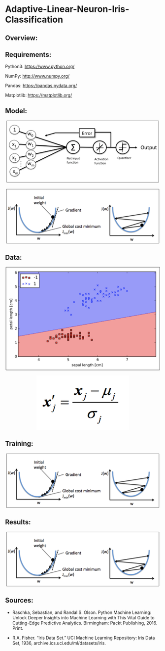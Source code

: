 # Adaptive-Linear-Neuron-Iris-Classification

## Overview:




## Requirements:

Python3: https://www.python.org/ <br/>

NumPy: http://www.numpy.org/ <br/>

Pandas: https://pandas.pydata.org/ <br/>

Matplotlib: https://matplotlib.org/ <br/>

## Model:

<p align="center">
  <img src="https://github.com/Gregory-Eales/Adaptive-Linear-Neuron-Iris-Classification/blob/master/Photos/Adaline%20Perceptron%20Model.png" width="500"/>
</p>

<p align="center">
  <img src="https://github.com/Gregory-Eales/Adaptive-Linear-Neuron-Iris-Classification/blob/master/Photos/Gradient%20Descent%20Diagram.png" width="500"/>
</p>


## Data:

<p align="center">
  <img src="https://github.com/Gregory-Eales/Adaptive-Linear-Neuron-Iris-Classification/blob/master/Photos/Classified%20Iris%20Data.png" width="500"/>
</p>

<p align="center">
  <img src="https://github.com/Gregory-Eales/Adaptive-Linear-Neuron-Iris-Classification/blob/master/Photos/Standardization%20Formula.png" width="300"/>
</p>


## Training:

<p align="center">
  <img src="https://github.com/Gregory-Eales/Adaptive-Linear-Neuron-Iris-Classification/blob/master/Photos/Gradient%20Descent%20Diagram.png" width="500"/>
</p>



## Results:

<p align="center">
  <img src="https://github.com/Gregory-Eales/Adaptive-Linear-Neuron-Iris-Classification/blob/master/Photos/Gradient%20Descent%20Diagram.png" width="500"/>
</p>



## Sources:

* Raschka, Sebastian, and Randal S. Olson. Python Machine Learning: Unlock Deeper Insights into Machine Learning with This Vital Guide to Cutting-Edge Predictive Analytics. Birmingham: Packt Publishing, 2016. Print.

* R.A. Fisher. “Iris Data Set.” UCI Machine Learning Repository: Iris Data Set, 1936, archive.ics.uci.edu/ml/datasets/iris.
